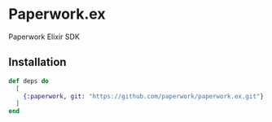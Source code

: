 # Paperwork.ex

Paperwork Elixir SDK

## Installation

```elixir
def deps do
  [
    {:paperwork, git: "https://github.com/paperwork/paperwork.ex.git"}
  ]
end
```
